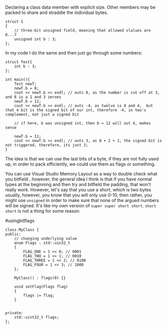 Declaring a class data member with explicit size. 
Other members may be packed to share and straddle the individual bytes. 

```
struct S
{ 
	// three-bit unsigned field, meaning that allowed vlalues are 0...7
	unsigned int b : 3;
};
```
In my code I do the same and then just go through some numbers: 
```
struct Test{ 
	int b : 3;
};

int main(){ 
	Test newT; 
	newT.b = 8;
	cout << newT.b << endl; // outs 0, as the number is cut off at 3, and 8 is a 1 and 3 zeroes 
	newT.b = 12;
	cout << newT.b << endl; // outs -4, as twelve is 8 and 4,  but that 4 bit is the signed bit of our int, therefore -4, in two's complement, not just a signed bit

	// if here, b was unsigned int, then b = 12 will out 4, makes sense

	newT.b = 11;
	cout << newT.b << endl; // outs 3, as 8 + 2 + 1, the signed bit is not triggered, therefore, its just 3;
}
```

The idea is that we can use the last bits of a byte, if they are not fully used up, in order to pack efficiently, we could use them as flags or something. 

You can use Visual Studio Memory Layout as a way to double check what you bitfield , however, the general idea I think is that if you have normal types at the beginning and then try and bitfield the padding, that won't really work. 
However, let's say that you use a short, which is two bytes usually, however, you know that you will only use 0-10, then rather, you might use `unsigned` in order to make sure that none of the argued numbers will be signed. 
It's like my own version of `super super short short`. 
`short short` is not a thing for some reason. 


#usingbitflags
```
class MyClass { 
public: 
	// changing underlying value 
	enum Flags : std::uin32_t
	{ 
		FLAG_ONE = 1 << 0; // 0001
		FLAG_TWO = 1 << 1; // 0010
		FLAG_THREE = 1 << 2; // 0100
		FLAG_FOUR = 1 << 3; // 1000
	};
	
	MyClass() : flags(0) {}

	void setFlag(Flags flag)
	{ 
		flags |= flag;
	}


private: 
	std::uint32_t flags;
};
```

